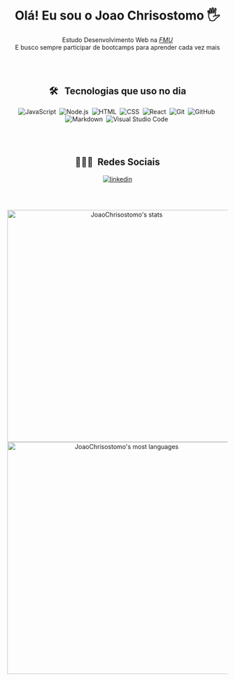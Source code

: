 

## <h1 align="center"> Olá! Eu sou o Joao Chrisostomo 🖐️</h1>

<p align="center">Estudo Desenvolvimento Web na <a href="https://portal.fmu.br/"><i>FMU</i></a> <br> E busco sempre participar de bootcamps para aprender cada vez mais</p>
 



<br><br>

<div align="center">

## 🛠 &nbsp; Tecnologias que uso no dia

![JavaScript](https://img.shields.io/badge/-JavaScript-05122A?style=flat&logo=javascript)&nbsp;
![Node.js](https://img.shields.io/badge/-Node.js-05122A?style=flat&logo=node.js)&nbsp;
![HTML](https://img.shields.io/badge/-HTML-05122A?style=flat&logo=HTML5)&nbsp;
![CSS](https://img.shields.io/badge/-CSS-05122A?style=flat&logo=CSS3&logoColor=1572B6)&nbsp;
![React](https://img.shields.io/badge/-React-05122A?style=flat&logo=react)&nbsp;
![Git](https://img.shields.io/badge/-Git-05122A?style=flat&logo=git)&nbsp;
![GitHub](https://img.shields.io/badge/-GitHub-05122A?style=flat&logo=github)&nbsp;
![Markdown](https://img.shields.io/badge/-Markdown-05122A?style=flat&logo=markdown)&nbsp;
![Visual Studio Code](https://img.shields.io/badge/-Visual%20Studio%20Code-05122A?style=flat&logo=visual-studio-code&logoColor=007ACC)&nbsp;

<br><br>

## 👨🏽‍🦲 &nbsp;Redes Sociais

[![linkedin](https://img.shields.io/badge/linkedin-9146FF?style=for-the-badge&logo=linkedin&logoColor=white)](https://www.linkedin.com/in/jo%C3%A3o-pedro-220b67202/)


<br><br>

<p align="center">
<img width="530em" src="https://github-readme-stats.vercel.app/api?username=JoaoChrisostomo&show_icons=true&theme=vision-friendly-dark" alt="JoaoChrisostomo's stats"/>
<img width="530em" src="https://github-readme-stats.vercel.app/api/top-langs/?username=JoaoChrisostomo&layout=compact&theme=vision-friendly-dark" alt="JoaoChrisostomo's most languages"/>
</p>

<br><br>


</div>

